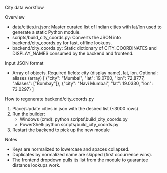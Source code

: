 City data workflow

Overview
- data/cities.in.json: Master curated list of Indian cities with lat/lon used to generate a static Python module.
- scripts/build_city_coords.py: Converts the JSON into backend/city_coords.py for fast, offline lookups.
- backend/city_coords.py: Static dictionary of CITY_COORDINATES and DISPLAY_NAMES consumed by the backend and frontend.

Input JSON format
- Array of objects. Required fields: city (display name), lat, lon. Optional: aliases (array)
[
  {"city": "Mumbai", "lat": 19.0760, "lon": 72.8777, "aliases": ["Bombay"]},
  {"city": "Navi Mumbai", "lat": 19.0330, "lon": 73.0297}
]

How to regenerate backend/city_coords.py
1) Place/Update cities.in.json with the desired list (~3000 rows)
2) Run the builder:
   - Windows (cmd):
     python scripts\build_city_coords.py
   - PowerShell:
     python scripts/build_city_coords.py
3) Restart the backend to pick up the new module

Notes
- Keys are normalized to lowercase and spaces collapsed.
- Duplicates by normalized name are skipped (first occurrence wins).
- The frontend dropdown pulls its list from the module to guarantee distance lookups work.
